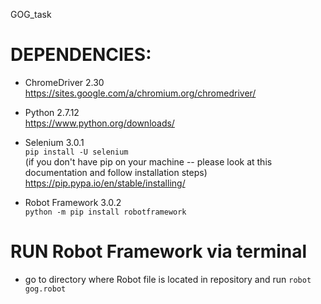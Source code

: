 GOG_task

# DEPENDENCIES:
- ChromeDriver 2.30  
https://sites.google.com/a/chromium.org/chromedriver/

- Python 2.7.12    
https://www.python.org/downloads/

- Selenium 3.0.1   
<code>pip install -U selenium</code>  
(if you don't have pip on your machine -- please look at this documentation and follow installation steps)  
https://pip.pypa.io/en/stable/installing/  

- Robot Framework 3.0.2  
<code>python -m pip install robotframework</code>  

# RUN Robot Framework via terminal   
- go to directory where Robot file is located in repository and run <code>robot gog.robot</code>
